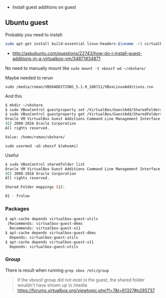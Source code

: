 - Install guest additions on guest

## Ubuntu guest

Probably you need to install:

```bash
sudo apt-get install build-essential linux-headers-$(uname -r) virtualbox-guest-dkms virtualbox-guest-additions-iso virtualbox-guest-utils
```

- http://askubuntu.com/questions/22743/how-do-i-install-guest-additions-in-a-virtualbox-vm/34871#34871

No need to manually mount like `sudo mount -t vboxsf wd ~/vbshare/`

Maybe needed to rerun

`sudo /media/roman/VBOXADDITIONS_5.1.0_108711/VBoxLinuxAdditions.run`

And this

```bash
$ mkdir ~/vbshare
$ sudo VBoxControl guestproperty set /VirtualBox/GuestAdd/SharedFolders/MountDir ~/vbshare
$ sudo VBoxControl guestproperty get /VirtualBox/GuestAdd/SharedFolders/MountDir
Oracle VM VirtualBox Guest Additions Command Line Management Interface Version 5.0.24_Ubuntu
(C) 2008-2016 Oracle Corporation
All rights reserved.

Value: /home/roman/vbshare/
```

`sudo usermod -aG vboxsf $(whoami)`

Useful

```bash
$ sudo VBoxControl sharedfolder list
Oracle VM VirtualBox Guest Additions Command Line Management Interface Version 5.0.24_Ubuntu
(C) 2008-2016 Oracle Corporation
All rights reserved.

Shared Folder mappings (1):

01 - frolow
```

### Packages

```bash
$ apt-cache depends virtualbox-guest-utils
 |Recommends: virtualbox-guest-dkms
  Recommends: virtualbox-guest-x11
$ apt-cache depends virtualbox-guest-dkms
  Depends: virtualbox-guest-utils
$ apt-cache depends virtualbox-guest-x11
  Depends: virtualbox-guest-utils
```

### Group

There is result when running `grep vbox /etc/group`

> if the vboxsf group did not exist in the guest, the shared folder wouldn't have shown up in /media
> https://forums.virtualbox.org/viewtopic.php?f=7&t=61327#p285737
